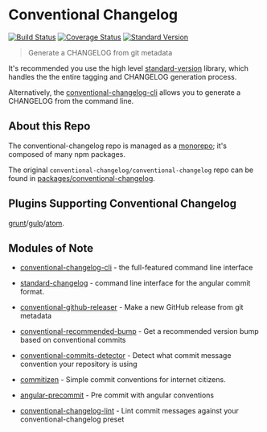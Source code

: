 # Conventional Changelog

[![Build Status](https://travis-ci.org/conventional-changelog/conventional-changelog.png?branch=master)](https://travis-ci.org/conventional-changelog/conventional-changelog)
[![Coverage Status](https://coveralls.io/repos/conventional-changelog/conventional-changelog/badge.svg?branch=master)](https://coveralls.io/r/conventional-changelog/conventional-changelog?branch=master)
[![Standard Version](https://img.shields.io/badge/release-standard%20version-brightgreen.svg)](https://github.com/conventional-changelog/standard-version)

> Generate a CHANGELOG from git metadata

It's recommended you use the high level [standard-version](https://github.com/conventional-changelog/standard-version) library, which handles the the entire tagging and CHANGELOG
generation process.

Alternatively, the [conventional-changelog-cli](https://github.com/conventional-changelog/conventional-changelog-cli) allows you to generate a CHANGELOG from the
command line.

## About this Repo

The conventional-changelog repo is managed as a [monorepo](https://github.com/babel/babel/blob/master/doc/design/monorepo.md); it's composed of many npm packages.

The original `conventional-changelog/conventional-changelog` repo can be
found in [packages/conventional-changelog](https://github.com/conventional-changelog/conventional-changelog/tree/master/packages/conventional-changelog).

## Plugins Supporting Conventional Changelog

[grunt](https://github.com/btford/grunt-conventional-changelog)/[gulp](https://github.com/conventional-changelog/gulp-conventional-changelog)/[atom](https://github.com/conventional-changelog/atom-conventional-changelog).

## Modules of Note

- [conventional-changelog-cli](https://github.com/conventional-changelog/conventional-changelog-cli) - the full-featured command line interface
- [standard-changelog](https://github.com/conventional-changelog/standard-changelog) - command line interface for the angular commit format.
- [conventional-github-releaser](https://github.com/conventional-changelog/conventional-github-releaser) - Make a new GitHub release from git metadata
- [conventional-recommended-bump](https://github.com/conventional-changelog/conventional-recommended-bump) - Get a recommended version bump based on conventional commits
- [conventional-commits-detector](https://github.com/conventional-changelog/conventional-commits-detector) - Detect what commit message convention your repository is using

- [commitizen](https://github.com/commitizen/cz-cli) - Simple commit conventions for internet citizens.

- [angular-precommit](https://github.com/ajoslin/angular-precommit) - Pre commit with angular conventions

- [conventional-changelog-lint](https://github.com/marionebl/conventional-changelog-lint) - Lint commit messages against your conventional-changelog preset
